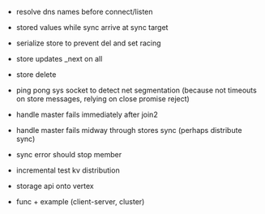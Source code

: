 * resolve dns names before connect/listen
* stored values while sync arrive at sync target
* serialize store to prevent del and set racing
* store updates _next on all
* store delete
* ping pong sys socket to detect net segmentation (because not timeouts on store messages, relying on close promise reject)
* handle master fails immediately after join2
* handle master fails midway through stores sync (perhaps distribute sync)
* sync error should stop member

* incremental test kv distribution
* storage api onto vertex
* func + example (client-server, cluster)

